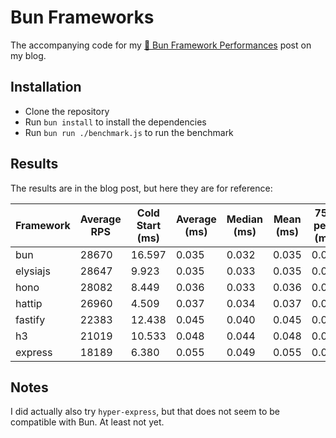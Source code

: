 # Bun Frameworks

The accompanying code for my [🧄 Bun Framework Performances](https://bobalazek.com/blog/0004-bun-frameworks) post on my blog.

## Installation

* Clone the repository
* Run `bun install` to install the dependencies
* Run `bun run ./benchmark.js` to run the benchmark

## Results

The results are in the blog post, but here they are for reference:

| Framework | Average RPS | Cold Start (ms) | Average (ms) | Median (ms) | Mean (ms) | 75th perc. (ms) | 95th perc. (ms) | 99th perc. (ms) | SD (ms) |
| --- | --- | --- | --- | --- | --- | --- | --- | --- | --- |
| bun | 28670 | 16.597 | 0.035 | 0.032 | 0.035 | 0.035 | 0.043 | 0.069 | 0.024 |
| elysiajs | 28647 | 9.923 | 0.035 | 0.033 | 0.035 | 0.035 | 0.043 | 0.067 | 0.025 |
| hono | 28082 | 8.449 | 0.036 | 0.033 | 0.036 | 0.036 | 0.043 | 0.069 | 0.024 |
| hattip | 26960 | 4.509 | 0.037 | 0.034 | 0.037 | 0.037 | 0.047 | 0.076 | 0.027 |
| fastify | 22383 | 12.438 | 0.045 | 0.040 | 0.045 | 0.044 | 0.059 | 0.091 | 0.045 |
| h3 | 21019 | 10.533 | 0.048 | 0.044 | 0.048 | 0.047 | 0.059 | 0.089 | 0.035 |
| express | 18189 | 6.380 | 0.055 | 0.049 | 0.055 | 0.054 | 0.073 | 0.111 | 0.055 |

## Notes

I did actually also try `hyper-express`, but that does not seem to be compatible with Bun. At least not yet.

